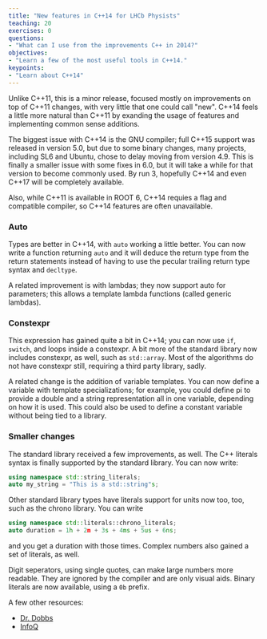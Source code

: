 ```yaml
---
title: "New features in C++14 for LHCb Physists"
teaching: 20
exercises: 0
questions:
- "What can I use from the improvements C++ in 2014?"
objectives:
- "Learn a few of the most useful tools in C++14."
keypoints:
- "Learn about C++14"
---
```



Unlike C++11, this is a minor release, focused mostly on improvements on top of C++11 changes, with very little that one could call "new". C++14 feels a little more natural than C++11 by exanding the usage of features and implementing common sense additions.

The biggest issue with C++14 is the GNU compiler; full C++15 support was released in version 5.0, but due to some binary changes, many projects, including SL6 and Ubuntu, chose to delay moving from version 4.9. This is finally a smaller issue with some fixes in 6.0, but it will take a while for that version to become commonly used. By run 3, hopefully C++14 and even C++17 will be completely available.

Also, while C++11 is available in ROOT 6, C++14 requies a flag and compatible compiler, so C++14 features are often unavailable.

### Auto

Types are better in C++14, with `auto` working a little better. You can now write a function returning `auto` and it will deduce the return type from the return statements instead of having to use the pecular trailing return type syntax and `decltype`.

A related improvement is with lambdas; they now support auto for parameters; this allows a template lambda functions (called generic lambdas).

### Constexpr

This expression has gained quite a bit in C++14; you can now use `if`, `switch`, and loops inside a constexpr. A bit more of the standard library now includes constexpr, as well, such as `std::array`. Most of the algorithms do not have constexpr still, requiring a third party library, sadly.

A related change is the addition of variable templates. You can now define a variable with template specializations; for example, you could define pi to provide a double and a string representation all in one variable, depending on how it is used. This could also be used to define a constant variable without being tied to a library.


### Smaller changes

The standard library received a few improvements, as well. The C++ literals syntax is finally supported by the standard library. You can now write:

```cpp
using namespace std::string_literals;
auto my_string = "This is a std::string"s;
```

Other standard library types have literals support for units now too, too, such as the chrono library. You can write

```cpp
using namespace std::literals::chrono_literals;
auto duration = 1h + 2m + 3s + 4ms + 5us + 6ns;
```

and you get a duration with those times. Complex numbers also gained a set of literals, as well.

Digit seperators, using single quotes, can make large numbers more readable. They are ignored by the compiler and are only visual aids. Binary literals are now available, using a `0b` prefix.

A few other resources:

* [Dr. Dobbs](http://www.drdobbs.com/cpp/the-c14-standard-what-you-need-to-know/240169034)
* [InfoQ](https://www.infoq.com/news/2014/08/cpp14-here-features)

